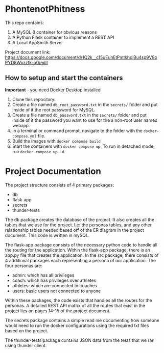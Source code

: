 # PhontenotPhitness

This repo contains: 
1. A MySQL 8 container for obvious reasons
2. A Python Flask container to implement a REST API
3. A Local AppSmith Server

Project document link: https://docs.google.com/document/d/1Q2k__c15uEunEtPmtkhojBu4sp9V8oPYD8Wxzzfk-o0/edit 

## How to setup and start the containers
**Important** - you need Docker Desktop installed

1. Clone this repository.  
1. Create a file named `db_root_password.txt` in the `secrets/` folder and put inside of it the root password for MySQL. 
1. Create a file named `db_password.txt` in the `secrets/` folder and put inside of it the password you want to use for the a non-root user named webapp. 
1. In a terminal or command prompt, navigate to the folder with the `docker-compose.yml` file.  
1. Build the images with `docker compose build`
1. Start the containers with `docker compose up`.  To run in detached mode, run `docker compose up -d`.



# Project Documentation
The project structure consists of 4 primary packages: 
- db
- flask-app
- secrets
- thunder-tests

The db package creates the database of the project. It also creates all the tables that we use for the project. I.e: the personas tables, and any other relationship tables needed based off of the ER diagram in the project document. This code is written in mySQL. 

The flask-app package consists of the necessary python code to handle all the routing for the application. Within the flask-app package, there is an app.py file that creates the application. In the src package, there consists of 4 additional packages each representing a persona of our application. The four personas are: 
- admin: which has all privileges
- coach: which has privileges over athletes
- athletes: which are connected to coaches
- users: basic users not connected to anyone

Within these packages, the code exists that handles all the routes for the personas. A detailed REST API matrix of all the routes that exist in the project lies on pages 14-15 of the project document. 

The secrets package contains a simple read me documenting how someone would need to run the docker configurations using the required txt files based on the project. 

The thunder-tests package contains JSON data from the tests that we ran using thunder client. 




